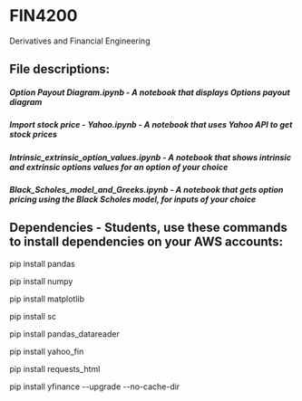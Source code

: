 # FIN4200
Derivatives and Financial Engineering

## File descriptions:
##### Option Payout Diagram.ipynb - A notebook that displays Options payout diagram
##### Import stock price - Yahoo.ipynb - A notebook that uses Yahoo API to get stock prices
##### Intrinsic_extrinsic_option_values.ipynb - A notebook that shows intrinsic and extrinsic options values for an option of your choice
##### Black_Scholes_model_and_Greeks.ipynb - A notebook that gets option pricing using the Black Scholes model, for inputs of your choice

## Dependencies - Students, use these commands to install dependencies on your AWS accounts:
pip install pandas

pip install numpy

pip install matplotlib

pip install sc

pip install pandas_datareader

pip install yahoo_fin 

pip install requests_html

pip install yfinance --upgrade --no-cache-dir
